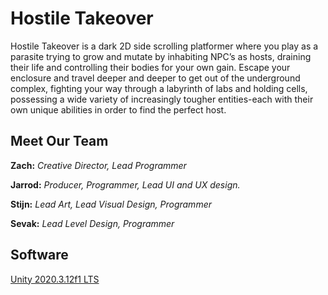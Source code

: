 # Hostile Takeover
Hostile Takeover is a dark 2D side scrolling platformer where you play as a parasite trying to grow and mutate by inhabiting NPC’s as hosts, draining their life and controlling their bodies for your own gain. Escape your enclosure and travel deeper and deeper to get out of the underground complex, fighting your way through a labyrinth of labs and holding cells, possessing a wide variety of increasingly tougher entities-each with their own unique abilities in order to find the perfect host.

## Meet Our Team
**Zach:** *Creative Director, Lead Programmer*

**Jarrod:** *Producer, Programmer, Lead UI and UX design.*

**Stijn:** *Lead Art, Lead Visual Design, Programmer*

**Sevak:** *Lead Level Design, Programmer*

## Software
[Unity 2020.3.12f1 LTS](https://unity3d.com/unity/whats-new/2020.3.12)
